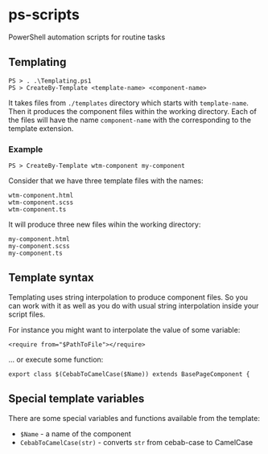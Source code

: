# ps-scripts
PowerShell automation scripts for routine tasks

## Templating

```
PS > . .\Templating.ps1
PS > CreateBy-Template <template-name> <component-name>
```

It takes files from `./templates` directory which starts with `template-name`.
Then it produces the component files within the working directory.
Each of the files will have the name `component-name` with the corresponding to the template extension.

### Example
```
PS > CreateBy-Template wtm-component my-component
```
Consider that we have three template files with the names:
```
wtm-component.html
wtm-component.scss
wtm-component.ts
```
It will produce three new files wihin the working directory:
```
my-component.html
my-component.scss
my-component.ts
```

## Template syntax
Templating uses string interpolation to produce component files.
So you can work with it as well as you do with usual string interpolation inside your script files.

For instance you might want to interpolate the value of some variable:
```
<require from="$PathToFile"></require>
```
... or execute some function:
```
export class $(CebabToCamelCase($Name)) extends BasePageComponent {
```

## Special template variables
There are some special variables and functions available from the template:
* `$Name` - a name of the component
* `CebabToCamelCase(str)` - converts `str` from cebab-case to CamelCase
